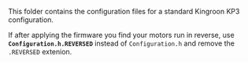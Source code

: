This folder contains the configuration files for a standard Kingroon KP3 configuration.

If after applying the firmware you find your motors run in reverse, use **`Configuration.h.REVERSED`** instead of `Configuration.h` and remove the `.REVERSED` extenion.